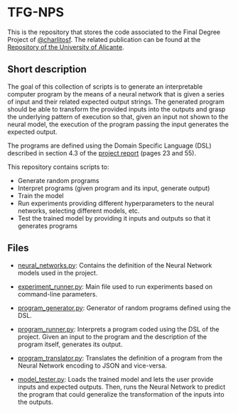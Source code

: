 # TFG-NPS

This is the repository that stores the code associated to the Final Degree Project of [@charlitosf](https://github.com/charlitosf). The related publication can be found at the [Repository of the University of Alicante](http://hdl.handle.net/10045/115985).

## Short description

The goal of this collection of scripts is to generate an interpretable computer program by the means of a neural network that is given a series of input and their related expected output strings. The generated program should be able to transform the provided inputs into the outputs and grasp the underlying pattern of execution so that, given an input not shown to the neural model, the execution of the program passing the input generates the expected output.

The programs are defined using the Domain Specific Language (DSL) described in section 4.3 of the [project report](https://rua.ua.es/dspace/bitstream/10045/115985/1/Synthetic_generation_of_programs_using_Neural_Ne_Ferrus_Ferri_Carlos_Mariano.pdf) (pages 23 and 55).

This repository contains scripts to:
- Generate random programs
- Interpret programs (given program and its input, generate output)
- Train the model
- Run experiments providing different hyperparameters to the neural networks, selecting different models, etc.
- Test the trained model by providing it inputs and outputs so that it generates programs

## Files

- [neural_networks.py](https://github.com/charlitosf/TFG-NPS/blob/master/neural_networks.py): Contains the definition of the Neural Network models used in the project.

- [experiment_runner.py](https://github.com/charlitosf/TFG-NPS/blob/master/experiment_runner.py): Main file used to run experiments based on command-line parameters.

- [program_generator.py](https://github.com/charlitosf/TFG-NPS/blob/master/program_generator.py): Generator of random programs defined using the DSL.

- [program_runner.py](https://github.com/charlitosf/TFG-NPS/blob/master/program_runner.py): Interprets a program coded using the DSL of the project. Given an input to the program and the description of the program itself, generates its output.

- [program_translator.py](https://github.com/charlitosf/TFG-NPS/blob/master/program_translator.py): Translates the definition of a program from the Neural Network encoding to JSON and vice-versa.

- [model_tester.py](https://github.com/charlitosf/TFG-NPS/blob/master/model_tester.py): Loads the trained model and lets the user provide inputs and expected outputs. Then, runs the Neural Network to predict the program that could generalize the transformation of the inputs into the outputs.
